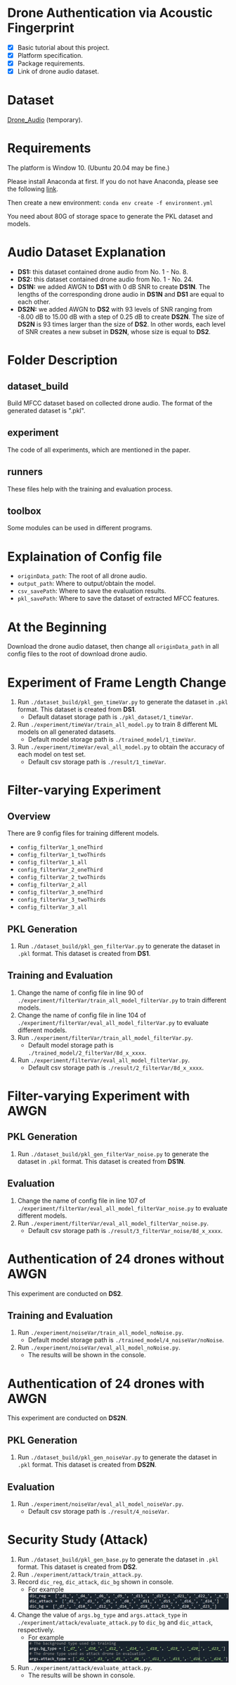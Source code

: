 # Drone Authentication via Acoustic Fingerprint
- [x] Basic tutorial about this project.
- [x] Platform specification.
- [x] Package requirements.
- [x] Link of drone audio dataset.

# Dataset
[Drone_Audio](https://gla-my.sharepoint.com/:u:/g/personal/y_diao_1_research_gla_ac_uk/Ed9ugoDrMDtBiBUn3mvs55gBtYBKRkFz_o93BjYSLFrxZg?e=s3diCf) (temporary).

# Requirements
The platform is Window 10. (Ubuntu 20.04 may be fine.)

Please install Anaconda at first. If you do not have Anaconda, please see the following [link](https://www.anaconda.com/products/distribution#Downloads).

Then create a new environment: `conda env create -f environment.yml` 

You need about 80G of storage space to generate the PKL dataset and models.

# Audio Dataset Explanation
- **DS1:** this dataset contained drone audio from No. 1 - No. 8.
- **DS2:** this dataset contained drone audio from No. 1 - No. 24.
- **DS1N:** we added AWGN to **DS1** with 0 dB SNR to create **DS1N**. The lengths of the corresponding drone audio in **DS1N** and **DS1** are equal to each other.
- **DS2N:** we added AWGN to **DS2** with 93 levels of SNR ranging from -8.00 dB to 15.00 dB with a step of 0.25 dB to create **DS2N**. The size of **DS2N** is 93 times larger than the size of **DS2**. In other words, each level of SNR creates a new subset in **DS2N**, whose size is equal to **DS2**.

# Folder Description
## dataset_build
Build MFCC dataset based on collected drone audio. The format of the generated dataset is ".pkl".
## experiment
The code of all experiments, which are mentioned in the paper.
## runners
These files help with the training and evaluation process.
## toolbox
Some modules can be used in different programs.


# Explaination of Config file
- `originData_path`: The root of all drone audio.
- `output_path`: Where to output/obtain the model.
- `csv_savePath`: Where to save the evaluation results.
- `pkl_savePath`: Where to save the dataset of extracted MFCC features.

# At the Beginning
Download the drone audio dataset, then change all `originData_path` in all config files to the root of download drone audio.

# Experiment of Frame Length Change
1. Run `./dataset_build/pkl_gen_timeVar.py` to generate the dataset in `.pkl` format. This dataset is created from **DS1**.
   - Default dataset storage path is `./pkl_dataset/1_timeVar`.
2. Run `./experiment/timeVar/train_all_model.py` to train 8 different ML models on all generated datasets.
   - Default model storage path is `./trained_model/1_timeVar`.
3. Run `./experiment/timeVar/eval_all_model.py` to obtain the accuracy of each model on test set.
   - Default csv storage path is `./result/1_timeVar`.

# Filter-varying Experiment
## Overview
There are 9 config files for training different models.
- `config_filterVar_1_oneThird`
- `config_filterVar_1_twoThirds`
- `config_filterVar_1_all`
- `config_filterVar_2_oneThird`
- `config_filterVar_2_twoThirds`
- `config_filterVar_2_all`
- `config_filterVar_3_oneThird`
- `config_filterVar_3_twoThirds`
- `config_filterVar_3_all`
## PKL Generation
1. Run `./dataset_build/pkl_gen_filterVar.py` to generate the dataset in `.pkl` format. This dataset is created from **DS1**.
## Training and Evaluation
1. Change the name of config file in line 90 of `./experiment/filterVar/train_all_model_filterVar.py` to train different models.
2. Change the name of config file in line 104 of `./experiment/filterVar/eval_all_model_filterVar.py` to evaluate different models.
3. Run `./experiment/filterVar/train_all_model_filterVar.py`.
   - Default model storage path is `./trained_model/2_filterVar/8d_x_xxxx`.
4. Run `./experiment/filterVar/eval_all_model_filterVar.py`.
   - Default csv storage path is `./result/2_filterVar/8d_x_xxxx`.

# Filter-varying Experiment with AWGN
## PKL Generation
1. Run `./dataset_build/pkl_gen_filterVar_noise.py` to generate the dataset in `.pkl` format. This dataset is created from **DS1N**.
## Evaluation
1. Change the name of config file in line 107 of `./experiment/filterVar/eval_all_model_filterVar_noise.py` to evaluate different models.
2. Run `./experiment/filterVar/eval_all_model_filterVar_noise.py`.
   - Default csv storage path is `./result/3_filterVar_noise/8d_x_xxxx`.

# Authentication of 24 drones without AWGN
This experiment are conducted on **DS2**.
## Training and Evaluation
1. Run `./experiment/noiseVar/train_all_model_noNoise.py`.
   - Default model storage path is `./trained_model/4_noiseVar/noNoise`.
2. Run `./experiment/noiseVar/eval_all_model_noNoise.py`.
   - The results will be shown in the console.

# Authentication of 24 drones with AWGN
This experiment are conducted on **DS2N**.
## PKL Generation
1. Run `./dataset_build/pkl_gen_noiseVar.py` to generate the dataset in `.pkl` format. This dataset is created from **DS2N**.
## Evaluation
1. Run `./experiment/noiseVar/eval_all_model_noiseVar.py`.
   - Default csv storage path is `./result/4_noiseVar`.

# Security Study (Attack)
1. Run `./dataset_build/pkl_gen_base.py` to generate the dataset in `.pkl` format. This dataset is created from **DS2**.
2. Run `./experiment/attack/train_attack.py`.
3. Record `dic_reg`, `dic_attack`, `dic_bg` shown in console.
   - For example
   ![This is an image](./attack_example_1.png)
4. Change the value of `args.bg_type` and `args.attack_type` in `./experiment/attack/evaluate_attack.py` to `dic_bg` and `dic_attack`, respectively.
   - For example
   ![This is an image](./attack_example_2.png)
5. Run `./experiment/attack/evaluate_attack.py`.
   - The results will be shown in console.
   

